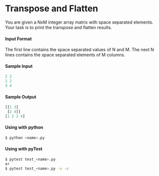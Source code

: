 # Transpose and Flatten

You are given a NxM integer array matrix with space separated elements. 
Your task is to print the transpose and flatten results.



#### Input Format
The first line contains the space separated values of N and M. 
The next N lines contains the space separated elements of M columns.

#### Sample Input
```python
2 2
1 2
3 4
```

#### Sample Output
```python
[[1 3]
 [2 4]]
[1 2 3 4]
```

#### Using with python
```bash
$ python <name>.py
```

#### Using with pyTest
```bash
$ pytest test_<name>.py
or
$ pytest test_<name>.py -v -s
```
